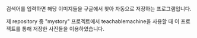 검색어를 입력하면 해당 이미지들을 구글에서 찾아 자동으로 저장하는 프로그램입니다.

제 repository 중 "mystory" 프로젝트에서 teachablemachine을 사용할 때 이 프로젝트를 통해 저장한 사진들을 이용하였습니다.
